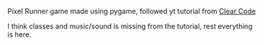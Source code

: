 Pixel Runner game made using pygame, followed yt tutorial from [Clear Code](https://youtu.be/AY9MnQ4x3zk?si=5IsU62onHqwWPlsK)

I think classes and music/sound is missing from the tutorial, rest everything is here.
